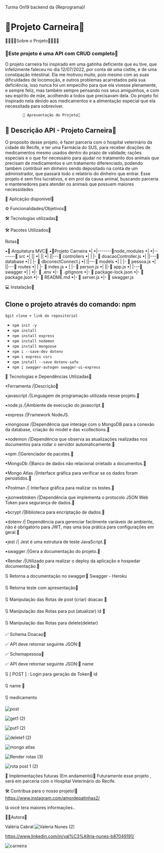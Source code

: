 Turma On19 backend da {Reprograma}!



 # __🐾Projeto Carneira🐾__

🐾🐾🐾🐾Sobre o Projeto🐾🐾🐾🐾

 ### 🐾Este projeto é uma API com CRUD completo🐾
  
 O projeto carneira foi inspirado em uma gatinha deficiente que eu tive, que infelizmente faleceu no dia 12/07/2022, por conta de uma cistite, e de uma constipação intestinal. Ela me motivou muito, pois mesmo com as suas dificuldades de locomoção, e outros problemas acarretados pela sua deficiência, isso nunca foi um empecilho para que ela vivesse plenamente, e sempre feliz, mas também sempre pensando nos seus amiguinhos, e com seu espírito de mãe, acolhendo a todos que precisavam dela. Oo projeto foi inspirado nela devido aos medicamentos e a alimentação especial que ela necessitada para sobreviver.

            🔗 Apresentação do Projeto🐾

## 🚀 Descrição API -       Projeto Carneira🐾

O proposito desse projeto, é fazer parceria com o hospital veterinário da cidade do Recife, e ter uma Farmácia do SUS, para receber doações de medicamentos mesmo usados dentro do prazo de  validade; rações especiais e o que for necessário para ajudar no tratamento dos animais que precisam de medicamentos e um tratamento diferenciado, podendo também contribuir em dinheiro sendo depositado na conta de um administrador, que passará todo o relatório do dinheiro que entrar. Esse projeto é sem fins lucrativos, e em prol da causa animal, buscando parceria e mantenedores para atender os animais que possuem maiores necessidades



🔗 Aplicação disponível🐾



⚙️ Funcionalidades/Objetivos🐾



🛠️ Tecnologias utilizadas🐾

🛠️ Pacotes Utilizados🐾



Rotas🐾

•📁 Arquitetura MVC🐾
•📁Projeto Carneira
•|
•|-------📁node_modules
•|
•|-------📁 src
•|  ||
•|  ||
•|  ||---📁 controllers
•|  |    |- 📄 doacaoController.js
•|  ||---📁 database
•|  |    |- 📄 dbconectConnect.j
•|  ||---📁 models
•|  |    |- 📄 pessoa.js
•|  ||---📁 routes
•|  |    |- 📄 index.js
•  |    |- 📄 person.js
•|  ||-📄 app.js
•|  |---📁 swagger
•|  |
•|- 📄 .env
•|- 📄 .gitignore
•|- 📄 package-lock.json
•|- 📄 package.json
•|- 📄 README.md
•|- 📄 server.js
•|- 📄 swagger.js





💻 Instalação🐾

## Clone o projeto através do comando: npm 

`$git clone + link do repositóriol`
- `npm init -y`
- `npm install `
- `npm install express `
- `npm install nodemon `
- `npm install mongoose `
- `npm i --save-dev dotenv`
- `npm i express cors` 
- `npm install --save dotenv-safe`
- `npm i swagger-autogen swagger-ui-express`


💾 Tecnologias e Dependências Utilizadas🐾

•Ferramenta      	/|Descrição🐾

•javascript	      /|Linguagem de programação utilizada nesse projeto.🐾

•node.js          /|Ambiente de execução do javascript.🐾

•express	         /|Framework NodeJS.

•mongoose        	/|Dependência que interage com o MongoDB para a conexão da database, criação do model e das •collections.🐾

•nodemon         	/|Dependência que observa as atualizações realizadas nos documentos para rodar o servidor automaticamente.🐾

•npm             	/|Gerenciador de pacotes.🐾

•MongoDb         	/|Banco de dados não relacional orietado a documentos.🐾

•Mongo Atlas     	/|Interface gráfica para verificar se os dados foram persistidos.🐾

•Postman	         /| Interface gráfica para realizar os testes.🐾

•jsonwebtoken    	/|Dependência que implementa o protocolo JSON Web Token para segurança de dados.🐾

•bcrypt    	      /|Biblioteca para encriptação de dados.🐾

•dotenv	          /| Dependência para gerenciar facilmente variáveis de ambiente, não é obrigatório para JWT, mas uma boa prática para configurações em geral.🐾

•jest	            /| Jest é uma estrutura de teste JavaScript.🐾

•swagger         	/|Gera a documentação do projeto.🐾

•Render	          /|Utilizado para realizar o deploy da aplicação e hospedar documentação.🐾


🔃 Retorna a documentação no swagger🐾
Swagger - Heroku

🔃 Retorna teste com apresentação🐾

🔃 Manipulação das Rotas de post (criar)  doacao 🐾

🔃 Manipulação das Rotas para put (atualizar) id 🐾

🔃 Manipulação das Rotas 
para delete(deletar)

✅ Schema Doacao🐾

✅ API deve retornar seguinte JSON:🐾

✅ Schemapessoa🐾

✅ API deve retornar seguinte JSON:🐾 name

🔃 [ POST ] : Login para geração de Token🐾 id

🔃 name 🐾

🔃 medicamento

![post](https://user-images.githubusercontent.com/109596998/208220794-742c9792-8f54-4d29-9c28-7650cb2797a1.png)

![get1 (2)](https://user-images.githubusercontent.com/109596998/208221586-02bc5218-e722-4b6f-a68e-d953f346a2a8.png)


![put1 (2)](https://user-images.githubusercontent.com/109596998/208221648-a115e294-e1f5-4e0a-b027-adaed7dcac8f.png)

![delete1 (2)](https://user-images.githubusercontent.com/109596998/208221699-1476918a-3513-4a72-9009-c7dfbf9a8d8f.png)

![mongo atlas](https://user-images.githubusercontent.com/109596998/208221943-5eba9d7c-6f68-4476-9e46-603af1cf7008.png)

![Render rotas (3)](https://user-images.githubusercontent.com/109596998/208222200-9c4063c9-1cb5-4402-9823-0b905f422237.png)

![rota post 1 (2)](https://user-images.githubusercontent.com/109596998/208222259-2a624e63-4468-4bdb-9dd4-b80cc1d9cf56.png)







🚧 Implementações futuras (Em andamento)🐾
Futuramente esse projeto , será em parceria com o Hospital Veterinário do Recife.

🛠️ Contribua para o nosso projeto!🐾
https://www.instagram.com/amordepatinhas2/

lá você tera maiores informações..

👨‍💻Autora🐾

Valéria Cabral
                                    ![Valeria Nunes (2)](https://user-images.githubusercontent.com/109596998/208222312-6255667b-c90b-4390-bd57-0174eaa2c743.png)

https://www.linkedin.com/in/val%C3%A9ria-nunes-b87049191/





![ carneira](https://uploaddeimagens.com.br/images/004/261/101/original/Carneira1.png?1671064366)




 

